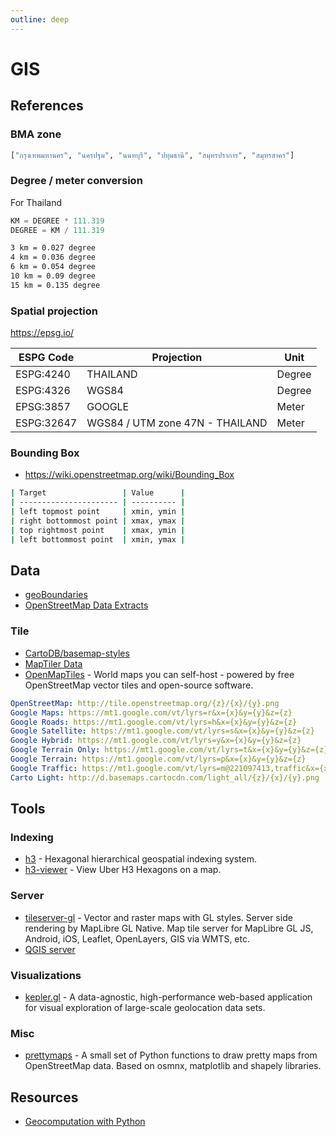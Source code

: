 ```yaml
---
outline: deep
---
```

# GIS

## References

### BMA zone

```python
["กรุงเทพมหานคร", "นครปฐม", "นนทบุรี", "ปทุมธานี", "สมุทรปราการ", "สมุทรสาคร"]
```

### Degree / meter conversion

For Thailand

```python
KM = DEGREE * 111.319
DEGREE = KM / 111.319
```

```bash
3 km = 0.027 degree
4 km = 0.036 degree
6 km = 0.054 degree
10 km = 0.09 degree
15 km = 0.135 degree
```

### Spatial projection

<https://epsg.io/>

| ESPG Code  | Projection                      | Unit   |
| ---------- | ------------------------------- | ------ |
| ESPG:4240  | THAILAND                        | Degree |
| ESPG:4326  | WGS84                           | Degree |
| EPSG:3857  | GOOGLE                          | Meter  |
| ESPG:32647 | WGS84 / UTM zone 47N - THAILAND | Meter  |

### Bounding Box

- <https://wiki.openstreetmap.org/wiki/Bounding_Box>

```bash
| Target                 | Value      |
| ---------------------- | ---------- |
| left topmost point     | xmin, ymin |
| right bottommost point | xmax, ymax |
| top rightmost point    | xmax, ymin |
| left bottommost point  | xmin, ymax |
```

## Data

- [geoBoundaries](https://www.geoboundaries.org/)
- [OpenStreetMap Data Extracts](http://download.geofabrik.de/index.html)

### Tile

- [CartoDB/basemap-styles](https://github.com/CartoDB/basemap-styles)
- [MapTiler Data](https://data.maptiler.com/downloads/planet/)
- [OpenMapTiles](https://openmaptiles.org/) - World maps you can self-host - powered by free OpenStreetMap vector tiles and open-source software.

```yaml
OpenStreetMap: http://tile.openstreetmap.org/{z}/{x}/{y}.png
Google Maps: https://mt1.google.com/vt/lyrs=r&x={x}&y={y}&z={z}
Google Roads: https://mt1.google.com/vt/lyrs=h&x={x}&y={y}&z={z}
Google Satellite: https://mt1.google.com/vt/lyrs=s&x={x}&y={y}&z={z}
Google Hybrid: https://mt1.google.com/vt/lyrs=y&x={x}&y={y}&z={z}
Google Terrain Only: https://mt1.google.com/vt/lyrs=t&x={x}&y={y}&z={z}
Google Terrain: https://mt1.google.com/vt/lyrs=p&x={x}&y={y}&z={z}
Google Traffic: https://mt1.google.com/vt/lyrs=m@221097413,traffic&x={x}&y={y}&z={z}
Carto Light: http://d.basemaps.cartocdn.com/light_all/{z}/{x}/{y}.png
```

## Tools

### Indexing

- [h3](https://github.com/uber/h3) - Hexagonal hierarchical geospatial indexing system.
- [h3-viewer](https://github.com/clupasq/h3-viewer) - View Uber H3 Hexagons on a map.

### Server

- [tileserver-gl](https://github.com/maptiler/tileserver-gl) - Vector and raster maps with GL styles. Server side rendering by MapLibre GL Native. Map tile server for MapLibre GL JS, Android, iOS, Leaflet, OpenLayers, GIS via WMTS, etc.
- [QGIS server](https://docs.qgis.org/3.28/en/docs/server_manual/index.html)

### Visualizations

- [kepler.gl](https://kepler.gl/demo) - A data-agnostic, high-performance web-based application for visual exploration of large-scale geolocation data sets.

### Misc

- [prettymaps](https://github.com/marceloprates/prettymaps) - A small set of Python functions to draw pretty maps from OpenStreetMap data. Based on osmnx, matplotlib and shapely libraries.

## Resources

- [Geocomputation with Python](https://py.geocompx.org/)
